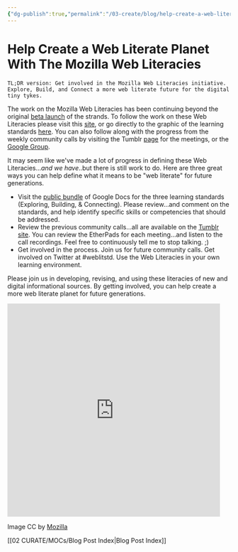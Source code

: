 ```yaml
---
{"dg-publish":true,"permalink":"/03-create/blog/help-create-a-web-literate-planet-with-the-mozilla-web-literacies/","title":"Help Create a Web Literate Planet With The Mozilla Web Literacies","tags":["mozilla","webliteracy"]}
---
```


# Help Create a Web Literate Planet With The Mozilla Web Literacies

```
TL;DR version: Get involved in the Mozilla Web Literacies initiative. Explore, Build, and Connect a more web literate future for the digital tiny tykes.
```

The work on the Mozilla Web Literacies has been continuing beyond the original [beta launch](http://thenextweb.com/insider/2013-06-03/mozilla-readying-first-draft-of-its-web-literacy-standard-a-framework-for-learning-on-the-internet/) of the strands. To follow the work on these Web Literacies please visit this [site](https://wiki.mozilla.org/Learning/WebLiteracyStandard), or go directly to the graphic of the learning standards [here](https://wiki.mozilla.org/Learning/WebLiteracyStandard/CompetencyGrid). You can also follow along with the progress from the weekly community calls by visiting the Tumblr [page](http://weblitstd.tumblr.com/) for the meetings, or the [Google Group](https://groups.google.com/forum/#!forum/mozilla.webmaker).

It may seem like we've made a lot of progress in defining these Web Literacies..._and we have_..but there is still work to do. Here are three great ways you can help define what it means to be "web literate" for future generations.

- Visit the [public bundle](http://bitly.com/bundles/dajbelshaw/1) of Google Docs for the three learning standards (Exploring, Building, & Connecting). Please review...and comment on the standards, and help identify specific skills or competencies that should be addressed.
- Review the previous community calls...all are available on the [Tumblr site](http://weblitstd.tumblr.com/). You can review the EtherPads for each meeting...and listen to the call recordings. Feel free to continuously tell me to stop talking. ;)
- Get involved in the process. Join us for future community calls. Get involved on Twitter at #weblitstd. Use the Web Literacies in your own learning environment.

Please join us in developing, revising, and using these literacies of new and digital informational sources. By getting involved, you can help create a more web literate planet for future generations.

<iframe src="https://vine.co/v/hzZ07d93pgW/embed/simple" height="480" width="480" frameborder="0"></iframe>

<script charset="utf-8" type="text/javascript" src="//platform.vine.co/static/scripts/embed.js" async></script>

Image CC by [Mozilla](https://wiki.mozilla.org/Learning/WebLiteracyStandard/CompetencyGrid)

[[02 CURATE/MOCs/Blog Post Index\|Blog Post Index]]